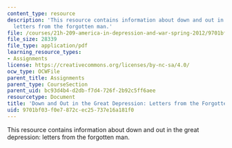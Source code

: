 ```yaml
---
content_type: resource
description: 'This resource contains information about down and out in the great depression:
  letters from the forgotten man.'
file: /courses/21h-209-america-in-depression-and-war-spring-2012/9701bf03f0e7872cec25737e16a181f0_MIT21H_209S12_downout.pdf
file_size: 28339
file_type: application/pdf
learning_resource_types:
- Assignments
license: https://creativecommons.org/licenses/by-nc-sa/4.0/
ocw_type: OCWFile
parent_title: Assignments
parent_type: CourseSection
parent_uid: bc93d4b4-d2db-f7d4-726f-2b92c5ff6aee
resourcetype: Document
title: 'Down and Out in the Great Depression: Letters from the Forgotten Man '
uid: 9701bf03-f0e7-872c-ec25-737e16a181f0
---
```

This resource contains information about down and out in the great depression: letters from the forgotten man.